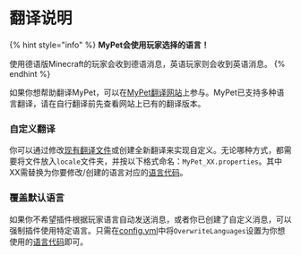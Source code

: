 # 翻译说明

{% hint style="info" %}
**MyPet会使用玩家选择的语言！**

使用德语版Minecraft的玩家会收到德语消息，英语玩家则会收到英语消息。
{% endhint %}

如果你想帮助翻译MyPet，可以在[MyPet翻译网站](https://translation.mypet-plugin.de/)上参与。MyPet已支持多种语言翻译，请在自行翻译前先查看网站上已有的翻译版本。

### 自定义翻译

你可以通过修改[现有翻译文件](https://github.com/xXKeyleXx/MyPet-Translations)或创建全新翻译来实现自定义。无论哪种方式，都需要将文件放入`locale`文件夹，并按以下格式命名：`MyPet_XX.properties`。其中XX需替换为你要修改/创建的语言对应的[语言代码](https://minecraft.gamepedia.com/Language)。

### 覆盖默认语言

如果你不希望插件根据玩家语言自动发送消息，或者你已创建了自定义消息，可以强制插件使用特定语言。只需在[config.yml](../setup/configurations/config.yml.md)中将`OverwriteLanguages`设置为你想使用的[语言代码](https://minecraft.gamepedia.com/Language)即可。